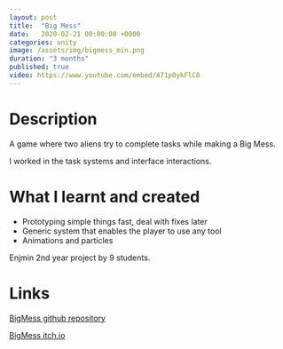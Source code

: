 ```yaml
---
layout: post
title:  "Big Mess"
date:   2020-02-21 00:00:00 +0000
categories: unity
image: /assets/img/bigmess_min.png
duration: "3 months"
published: true
video: https://www.youtube.com/embed/A71p0ykFlC8
---
```


# Description

A game where two aliens try to complete tasks while making a Big Mess.

I worked in the task systems and interface interactions.


# What I learnt and created
* Prototyping simple things fast, deal with fixes later
* Generic system that enables the player to use any tool
* Animations and particles

Enjmin 2nd year project by 9 students.

# Links

[BigMess github repository](https://github.com/Bombix34/ABigMess)

[BigMess itch.io](https://big-mess.itch.io/game)